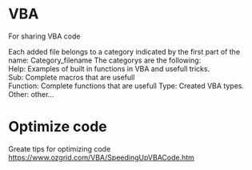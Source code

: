 # VBA
For sharing VBA code

Each added file belongs to a category indicated by the first part of the name: Category_filename
The categorys are the following:  
Help: Examples of built in functions in VBA and usefull tricks.  
Sub: Complete macros that are usefull  
Function: Complete functions that are usefull 
Type: Created VBA types.  
Other: other...



# Optimize code 
Greate tips for optimizing code
https://www.ozgrid.com/VBA/SpeedingUpVBACode.htm
